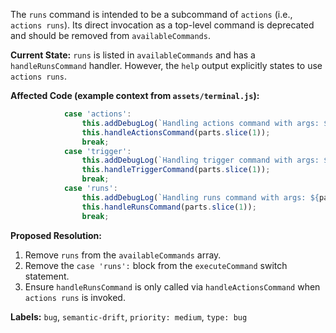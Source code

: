 The `runs` command is intended to be a subcommand of `actions` (i.e., `actions runs`). Its direct invocation as a top-level command is deprecated and should be removed from `availableCommands`.

**Current State:**
`runs` is listed in `availableCommands` and has a `handleRunsCommand` handler. However, the `help` output explicitly states to use `actions runs`.

**Affected Code (example context from `assets/terminal.js`):**
```javascript
            case 'actions':
                this.addDebugLog(`Handling actions command with args: ${parts.slice(1).join(' ')}`, 'info', 'command');
                this.handleActionsCommand(parts.slice(1));
                break;
            case 'trigger':
                this.addDebugLog(`Handling trigger command with args: ${parts.slice(1).join(' ')}`, 'info', 'command');
                this.handleTriggerCommand(parts.slice(1));
                break;
            case 'runs':
                this.addDebugLog(`Handling runs command with args: ${parts.slice(1).join(' ')}`, 'info', 'command');
                this.handleRunsCommand(parts.slice(1));
                break;
```

**Proposed Resolution:**
1.  Remove `runs` from the `availableCommands` array.
2.  Remove the `case 'runs':` block from the `executeCommand` switch statement.
3.  Ensure `handleRunsCommand` is only called via `handleActionsCommand` when `actions runs` is invoked.

**Labels:** `bug`, `semantic-drift`, `priority: medium`, `type: bug`